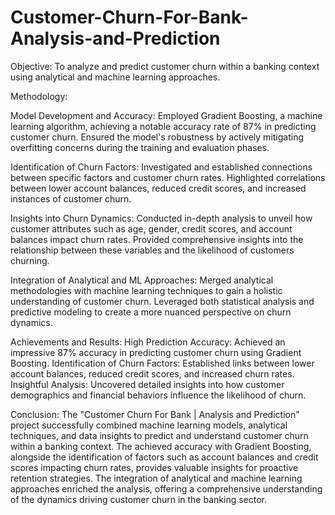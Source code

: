 # Customer-Churn-For-Bank-Analysis-and-Prediction

Objective:
To analyze and predict customer churn within a banking context using analytical and machine learning approaches.

Methodology:

Model Development and Accuracy:
Employed Gradient Boosting, a machine learning algorithm, achieving a notable accuracy rate of 87% in predicting customer churn.
Ensured the model's robustness by actively mitigating overfitting concerns during the training and evaluation phases.

Identification of Churn Factors:
Investigated and established connections between specific factors and customer churn rates.
Highlighted correlations between lower account balances, reduced credit scores, and increased instances of customer churn.

Insights into Churn Dynamics:
Conducted in-depth analysis to unveil how customer attributes such as age, gender, credit scores, and account balances impact churn rates.
Provided comprehensive insights into the relationship between these variables and the likelihood of customers churning.

Integration of Analytical and ML Approaches:
Merged analytical methodologies with machine learning techniques to gain a holistic understanding of customer churn.
Leveraged both statistical analysis and predictive modeling to create a more nuanced perspective on churn dynamics.

Achievements and Results:
High Prediction Accuracy: Achieved an impressive 87% accuracy in predicting customer churn using Gradient Boosting.
Identification of Churn Factors: Established links between lower account balances, reduced credit scores, and increased churn rates.
Insightful Analysis: Uncovered detailed insights into how customer demographics and financial behaviors influence the likelihood of churn.

Conclusion:
The "Customer Churn For Bank | Analysis and Prediction" project successfully combined machine learning models, analytical techniques, and data insights to predict and understand customer churn within a banking context. The achieved accuracy with Gradient Boosting, alongside the identification of factors such as account balances and credit scores impacting churn rates, provides valuable insights for proactive retention strategies. The integration of analytical and machine learning approaches enriched the analysis, offering a comprehensive understanding of the dynamics driving customer churn in the banking sector.
